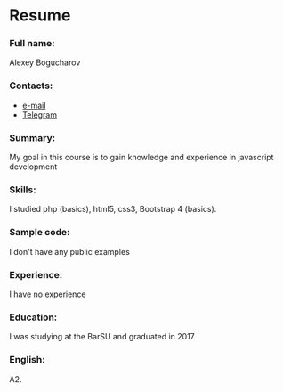 # Resume
### Full name:
Alexey Bogucharov

### Contacts:
- [e-mail](http://cmextw2610@yandex.ru)
- [Telegram](https://t.me/lextw)


### Summary:
My goal in this course is to gain knowledge and experience in javascript development

### Skills:
I studied php (basics), html5, css3, Bootstrap 4 (basics).

### Sample code:
I don't have any public examples

### Experience:
I have no experience 

### Education:
I was studying at the BarSU and graduated in 2017

### English:
A2.


